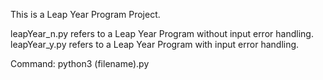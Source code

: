 This is a Leap Year Program Project.

leapYear_n.py refers to a Leap Year Program without input error handling.
leapYear_y.py refers to a Leap Year Program with input error handling.

Command:
python3 (filename).py

